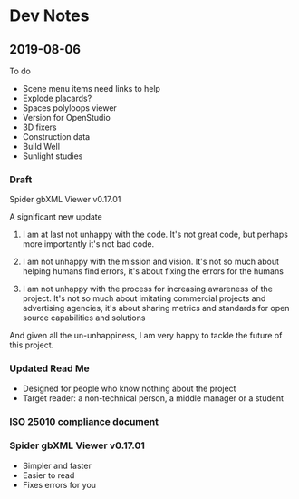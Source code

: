 # Dev Notes


## 2019-08-06

To do

* Scene menu items need links to help
* Explode placards?
* Spaces polyloops viewer
* Version for OpenStudio
* 3D fixers
* Construction data
* Build Well
* Sunlight studies


### Draft

Spider gbXML Viewer v0.17.01

A significant new update

1. I am at last not unhappy with the code. It's not great code, but perhaps more importantly it's not bad code.

2. I am not unhappy with the mission and vision. It's not so much about helping humans find errors, it's about fixing the errors for the humans

3. I am not unhappy with the process for increasing awareness of the project. It's not so much about imitating commercial projects and advertising agencies, it's about sharing metrics and standards for open source capabilities and solutions

And given all the un-unhappiness, I am very happy to tackle the future of this project.



### Updated Read Me

* Designed for people who know nothing about the project
* Target reader: a non-technical person, a middle manager or a student

### ISO 25010 compliance document


### Spider gbXML Viewer v0.17.01

* Simpler and faster
* Easier to read
* Fixes errors for you
